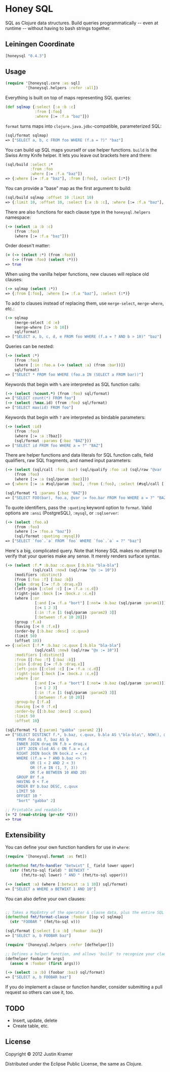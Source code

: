 # Honey SQL

SQL as Clojure data structures. Build queries programmatically -- even at runtime -- without having to bash strings together.

## Leiningen Coordinate

```clj
[honeysql "0.4.3"]
```

## Usage

```clj
(require '[honeysql.core :as sql]
         '[honeysql.helpers :refer :all])
```

Everything is built on top of maps representing SQL queries:

```clj
(def sqlmap {:select [:a :b :c]
             :from [:foo]
             :where [:= :f.a "baz"]})
```

`format` turns maps into `clojure.java.jdbc`-compatible, parameterized SQL:

```clj
(sql/format sqlmap)
=> ["SELECT a, b, c FROM foo WHERE (f.a = ?)" "baz"]
```

You can build up SQL maps yourself or use helper functions. `build` is the Swiss Army Knife helper. It lets you leave out brackets here and there:

```clj
(sql/build :select :*
           :from :foo
           :where [:= :f.a "baz"])
=> {:where [:= :f.a "baz"], :from [:foo], :select [:*]}
```

You can provide a "base" map as the first argument to build:

```clj
(sql/build sqlmap :offset 10 :limit 10)
=> {:limit 10, :offset 10, :select [:a :b :c], :where [:= :f.a "baz"], :from [:foo]}
```

There are also functions for each clause type in the `honeysql.helpers` namespace:

```clj
(-> (select :a :b :c)
    (from :foo)
    (where [:= :f.a "baz"]))
```

Order doesn't matter:

```clj
(= (-> (select :*) (from :foo))
   (-> (from :foo) (select :*)))
=> true
```

When using the vanilla helper functions, new clauses will replace old clauses:

```clj
(-> sqlmap (select :*))
=> {:from [:foo], :where [:= :f.a "baz"], :select (:*)}
```

To add to clauses instead of replacing them, use `merge-select`, `merge-where`, etc.:

```clj
(-> sqlmap
    (merge-select :d :e)
    (merge-where [:> :b 10])
    sql/format)
=> ["SELECT a, b, c, d, e FROM foo WHERE (f.a = ? AND b > 10)" "baz"]
```

Queries can be nested:

```clj
(-> (select :*)
    (from :foo)
    (where [:in :foo.a (-> (select :a) (from :bar))])
    sql/format)
=> ["SELECT * FROM foo WHERE (foo.a IN (SELECT a FROM bar))"]
```

Keywords that begin with `%` are interpreted as SQL function calls:

```clj
(-> (select :%count.*) (from :foo) sql/format)
=> ["SELECT count(*) FROM foo"]
(-> (select :%max.id) (from :foo) sql/format)
=> ["SELECT max(id) FROM foo"]
```

Keywords that begin with `?` are interpreted as bindable parameters:

```clj
(-> (select :id)
    (from :foo)
    (where [:= :a :?baz])
    (sql/format :params {:baz "BAZ"}))
=> ["SELECT id FROM foo WHERE a = ?" "BAZ"]
```

There are helper functions and data literals for SQL function calls, field qualifiers, raw SQL fragments, and named input parameters:

```clj
(-> (select (sql/call :foo :bar) (sql/qualify :foo :a) (sql/raw "@var := foo.bar"))
    (from :foo)
    (where [:= :a (sql/param :baz)]))
=> {:where [:= :a #sql/param :baz], :from (:foo), :select (#sql/call [:foo :bar] :foo.a #sql/raw "@var := foo.bar")}

(sql/format *1 :params {:baz "BAZ"})
=> ["SELECT FOO(bar), foo.a, @var := foo.bar FROM foo WHERE a = ?" "BAZ"]
```

To quote identifiers, pass the `:quoting` keyword option to `format`. Valid options are `:ansi` (PostgreSQL), `:mysql`, or `:sqlserver`:

```clj
(-> (select :foo.a)
    (from :foo)
    (where [:= :foo.a "baz"])
    (sql/format :quoting :mysql))
=> ["SELECT `foo`.`a` FROM `foo` WHERE `foo`.`a` = ?" "baz"]
```

Here's a big, complicated query. Note that Honey SQL makes no attempt to verify that your queries make any sense. It merely renders surface syntax.

```clj
(-> (select :f.* :b.baz :c.quux [:b.bla "bla-bla"]
            (sql/call :now) (sql/raw "@x := 10"))
    (modifiers :distinct)
    (from [:foo :f] [:baz :b])
    (join :draq [:= :f.b :draq.x])
    (left-join [:clod :c] [:= :f.a :c.d])
    (right-join :bock [:= :bock.z :c.e])
    (where [:or
             [:and [:= :f.a "bort"] [:not= :b.baz (sql/param :param1)]]
             [:< 1 2 3]
             [:in :f.e [1 (sql/param :param2) 3]]
             [:between :f.e 10 20]])
    (group :f.a)
    (having [:< 0 :f.e])
    (order-by [:b.baz :desc] :c.quux)
    (limit 50)
    (offset 10))
=> {:select [:f.* :b.baz :c.quux [:b.bla "bla-bla"]
             (sql/call :now) (sql/raw "@x := 10")]
    :modifiers [:distinct]
    :from [[:foo :f] [:baz :b]]
    :join [:draq [:= :f.b :draq.x]]
    :left-join [[:clod :c] [:= :f.a :c.d]]
    :right-join [:bock [:= :bock.z :c.e]]
    :where [:or
             [:and [:= :f.a "bort"] [:not= :b.baz (sql/param :param1)]]
             [:< 1 2 3]
             [:in :f.e [1 (sql/param :param2) 3]]
             [:between :f.e 10 20]]
    :group-by [:f.a]
    :having [:< 0 :f.e]
    :order-by [[:b.baz :desc] :c.quux]
    :limit 50
    :offset 10}

(sql/format *1 {:param1 "gabba" :param2 2})
=> ["SELECT DISTINCT f.*, b.baz, c.quux, b.bla AS \"bla-bla\", NOW(), @x := 10
     FROM foo AS f, baz AS b
     INNER JOIN draq ON f.b = draq.x
     LEFT JOIN clod AS c ON f.a = c.d
     RIGHT JOIN bock ON bock.z = c.e
     WHERE ((f.a = ? AND b.baz <> ?)
           OR (1 < 2 AND 2 < 3)
           OR (f.e IN (1, ?, 3))
           OR f.e BETWEEN 10 AND 20)
     GROUP BY f.a
     HAVING 0 < f.e
     ORDER BY b.baz DESC, c.quux
     LIMIT 50
     OFFSET 10 "
     "bort" "gabba" 2]

;; Printable and readable
(= *2 (read-string (pr-str *2)))
=> true
```

## Extensibility

You can define your own function handlers for use in `where`:

```clj
(require '[honeysql.format :as fmt])

(defmethod fmt/fn-handler "betwixt" [_ field lower upper]
  (str (fmt/to-sql field) " BETWIXT "
       (fmt/to-sql lower) " AND " (fmt/to-sql upper)))

(-> (select :a) (where [:betwixt :a 1 10]) sql/format)
=> ["SELECT a WHERE a BETWIXT 1 AND 10"]

```

You can also define your own clauses:

```clj

;; Takes a MapEntry of the operator & clause data, plus the entire SQL map
(defmethod fmt/format-clause :foobar [[op v] sqlmap]
  (str "FOOBAR " (fmt/to-sql v)))

(sql/format {:select [:a :b] :foobar :baz})
=> ["SELECT a, b FOOBAR baz"]

(require '[honeysql.helpers :refer [defhelper]])

;; Defines a helper function, and allows 'build' to recognize your clause
(defhelper foobar [m args]
  (assoc m :foobar (first args)))

(-> (select :a :b) (foobar :baz) sql/format)
=> ["SELECT a, b FOOBAR baz"]

```

If you do implement a clause or function handler, consider submitting a pull request so others can use it, too. 

## TODO

* Insert, update, delete
* Create table, etc.

## License

Copyright © 2012 Justin Kramer

Distributed under the Eclipse Public License, the same as Clojure.
